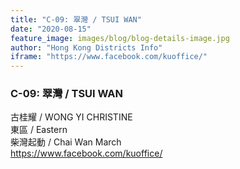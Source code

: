 ```yaml
---
title: "C-09: 翠灣 / TSUI WAN"
date: "2020-08-15"
feature_image: images/blog/blog-details-image.jpg
author: "Hong Kong Districts Info"
iframe: "https://www.facebook.com/kuoffice/"
---
```


### C-09: 翠灣 / TSUI WAN  
古桂耀 / WONG YI CHRISTINE  
東區 / Eastern  
柴灣起動 / Chai Wan March  
https://www.facebook.com/kuoffice/
